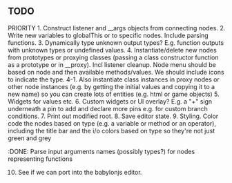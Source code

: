 ## TODO

PRIORITY 1. Construct listener and __args objects from connecting nodes.
2. Write new variables to globalThis or to specific nodes. Include parsing functions.
3. Dynamically type unknown output types? E.g. function outputs with unknown types or undefined values.
4. Instantiate/delete new nodes from prototypes or proxying classes (passing a class constructor function as a prototype or in __proxy). Incl listener cleanup. Node menu should be based on node and then available methods/values. We should include icons to indicate the type.
    4-1. Also instantiate class instances in proxy nodes or other node instances (e.g. by getting the initial values and copying it to a new name) so you can create lots of entities (e.g. html or game objects)
5. Widgets for values etc. 
6. Custom widgets or UI overlay? E.g. a "+" sign underneath a pin to add and declare more pins e.g. for custom branch conditions.
7. Print out modified root.
8. Save editor state.
9. Styling. Color code the nodes based on type (e.g. a variable or method or an operator), including the title bar and the i/o colors based on type so they're not just green and grey

:DONE: 
Parse input arguments names (possibly types?) for nodes representing functions


10. See if we can port into the babylonjs editor. 